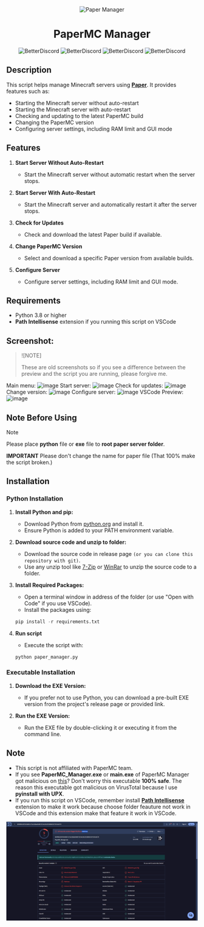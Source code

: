 <div align="center">
  <img src="https://i.imgur.com/v27gUcx.png" alt="Paper Manager" width="100">
  <h1>PaperMC Manager</h1>
  <img src="https://ziadoua.github.io/m3-Markdown-Badges/badges/Python/python1.svg" alt="BetterDiscord" width="100">
  <img src="https://ziadoua.github.io/m3-Markdown-Badges/badges/Windows/windows1.svg" alt="BetterDiscord" width="120">
  <img src="https://ziadoua.github.io/m3-Markdown-Badges/badges/macOS/macos1.svg" alt="BetterDiscord" width="108">
  <img src="https://ziadoua.github.io/m3-Markdown-Badges/badges/Linux/linux2.svg" alt="BetterDiscord" width="93">
</div>

## Description

This script helps manage Minecraft servers using **[Paper](https://github.com/PaperMC/Paper)**. It provides features such as:
- Starting the Minecraft server without auto-restart
- Starting the Minecraft server with auto-restart
- Checking and updating to the latest PaperMC build
- Changing the PaperMC version
- Configuring server settings, including RAM limit and GUI mode

## Features

1. **Start Server Without Auto-Restart**
   - Start the Minecraft server without automatic restart when the server stops.

2. **Start Server With Auto-Restart**
   - Start the Minecraft server and automatically restart it after the server stops.

3. **Check for Updates**
   - Check and download the latest Paper build if available.

4. **Change PaperMC Version**
   - Select and download a specific Paper version from available builds.

5. **Configure Server**
   - Configure server settings, including RAM limit and GUI mode.

## Requirements

- Python 3.8 or higher
- **Path Intellisense** extension if you running this script on VSCode

## Screenshot:

> ![NOTE]
>
> These are old screenshots so if you see a difference between the preview and the script you are running, please forgive me.

Main menu:
![image](https://i.imgur.com/HOPBWQz.png)
Start server:
![image](https://i.imgur.com/MMrtYbr.png)
Check for updates:
![image](https://i.imgur.com/lwGk71L.png)
Change version:
![image](https://i.imgur.com/b7ynEm3.png)
Configure server:
![image](https://i.imgur.com/xblw95w.png)
VSCode Preview:
![image](https://github.com/user-attachments/assets/5ce71df7-1c2b-432c-8bd4-bcc0f18c893e)

## Note Before Using
> [!NOTE]
>
> Please place **python** file or **exe** file to __root paper server folder__.
>
> **IMPORTANT**
> Please don't change the name for paper file (That 100% make the script broken.)


## Installation

### Python Installation

1. **Install Python and pip:**
   - Download Python from [python.org](https://www.python.org/downloads/) and install it.
   - Ensure Python is added to your PATH environment variable.

2. **Download source code and unzip to folder:**
   - Download the source code in release page `(or you can clone this repository with git)`.
   - Use any unzip tool like [7-Zip](https://www.7-zip.org/) or [WinRar](https://www.win-rar.com/) to unzip the source code to a folder. 

3. **Install Required Packages:**
   - Open a terminal window in address of the folder (or use "Open with Code" if you use VSCode).
   - Install the packages using:
   ```py
   pip install -r requirements.txt
   ```

4. **Run script**
   - Execute the script with:
   ```py
   python paper_manager.py
   ```

### Executable Installation
1. **Download the EXE Version:**

   - If you prefer not to use Python, you can download a pre-built EXE version from the project's release page or provided link.
2. **Run the EXE Version:**

   - Run the EXE file by double-clicking it or executing it from the command line.

## Note 
- This script is not affiliated with PaperMC team.
- If you see **PaperMC_Manager.exe** or **main.exe** of PaperMC Manager got malicious on [this](https://www.virustotal.com/gui/file/893fd96c0879418d6b7e75a2c88aafe48b70214e29e335388b619279101e6570)? Don't worry this executable **100% safe**. The reason this executable got malicious on VirusTotal because I use **pyinstall with UPX**.
- If you run this script on VSCode, remember install **[Path Intellisense](https://marketplace.visualstudio.com/items?itemName=christian-kohler.path-intellisense)**  extension to make it work because choose folder feauture not work in VSCode and this extension make that feature it work in VSCode.

![VT Test Image](assets/VT_Test.png)